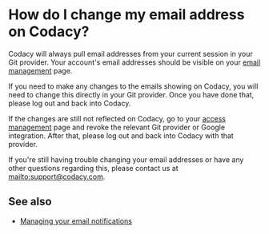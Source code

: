 # How do I change my email address on Codacy?

Codacy will always pull email addresses from your current session in your Git provider. Your account's email addresses should be visible on your [email management](https://app.codacy.com/account/notifications) page.

If you need to make any changes to the emails showing on Codacy, you will need to change this directly in your Git provider. Once you have done that, please log out and back into Codacy.

If the changes are still not reflected on Codacy, go to your [access management](https://app.codacy.com/account/access-management) page and revoke the relevant Git provider or Google integration. After that, please log out and back into Codacy with that provider.

If you're still having trouble changing your email addresses or have any other questions regarding this, please contact us at <mailto:support@codacy.com>.

## See also

-   [Managing your email notifications](../../account/emails.md)
